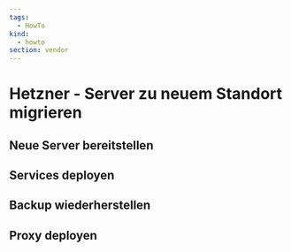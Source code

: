 ```yaml
---
tags:
  - HowTo
kind:
  - howto
section: vendor
---
```

# Hetzner - Server zu neuem Standort migrieren

## Neue Server bereitstellen

## Services deployen

## Backup wiederherstellen

## Proxy deployen
